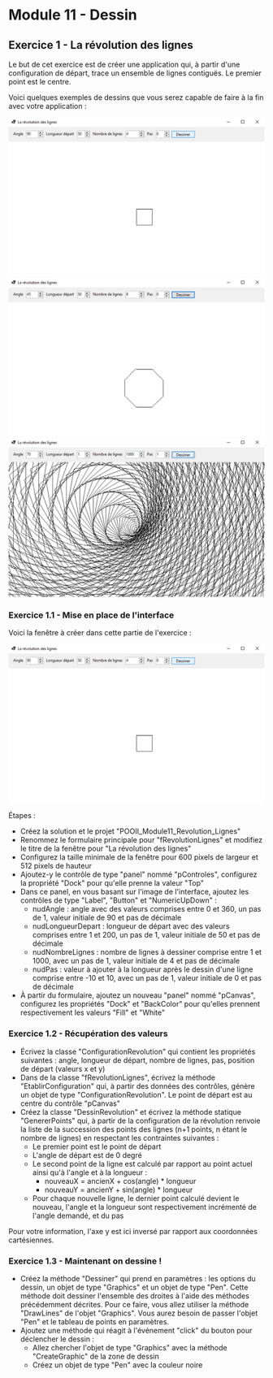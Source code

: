 # Module 11 - Dessin

## Exercice 1 - La révolution des lignes

Le but de cet exercice est de créer une application qui, à partir d'une configuration de départ, trace un ensemble de lignes contiguës. Le premier point est le centre.

Voici quelques exemples de dessins que vous serez capable de faire à la fin avec votre application :

![Dessin 1](img/revolution_lignes00.png)
![Dessin 1](img/revolution_lignes05.png)
![Dessin 1](img/revolution_lignes02.png)

### Exercice 1.1 - Mise en place de l'interface

Voici la fenêtre à créer dans cette partie de l'exercice :

![Dessin 1](img/revolution_lignes00.png)

Étapes :

- Créez la solution et le projet "POOII_Module11_Revolution_Lignes"
- Renommez le formulaire principale pour "fRevolutionLignes" et modifiez le titre de la fenêtre pour "La révolution des lignes"
- Configurez la taille minimale de la fenêtre pour 600 pixels de largeur et 512 pixels de hauteur
- Ajoutez-y le contrôle de type "panel" nommé "pControles", configurez la propriété "Dock" pour qu'elle prenne la valeur "Top"
- Dans ce panel, en vous basant sur l'image de l'interface, ajoutez les contrôles de type "Label", "Button" et "NumericUpDown" :
  - nudAngle : angle avec des valeurs comprises entre 0 et 360, un pas de 1, valeur initiale de 90 et pas de décimale
  - nudLongueurDepart : longueur de départ avec des valeurs comprises entre 1 et 200, un pas de 1, valeur initiale de 50 et pas de décimale
  - nudNombreLignes : nombre de lignes à dessiner comprise entre 1 et 1000, avec un pas de 1, valeur initiale de 4 et pas de décimale
  - nudPas : valeur à ajouter à la longueur après le dessin d'une ligne comprise entre -10 et 10, avec un pas de 1, valeur initiale de 0 et pas de décimale
- À partir du formulaire, ajoutez un nouveau "panel" nommé "pCanvas", configurez les propriétés "Dock" et "BackColor" pour qu'elles prennent respectivement les valeurs "Fill" et "White"

### Exercice 1.2 - Récupération des valeurs

- Écrivez la classe "ConfigurationRevolution" qui contient les propriétés suivantes : angle, longueur de départ, nombre de lignes, pas, position de départ (valeurs x et y)
- Dans de la classe "fRevolutionLignes", écrivez la méthode "EtablirConfiguration" qui, à partir des données des contrôles, génère un objet de type "ConfigurationRevolution". Le point de départ est au centre du contrôle "pCanvas"
- Créez la classe "DessinRevolution" et écrivez la méthode statique "GenererPoints" qui, à partir de la configuration de la révolution renvoie la liste de la succession des points des lignes (n+1 points, n étant le nombre de lignes) en respectant les contraintes suivantes :
  - Le premier point est le point de départ
  - L'angle de départ est de 0 degré
  - Le second point de la ligne est calculé par rapport au point actuel ainsi qu'à l'angle et à la longueur :
    - nouveauX = ancienX + cos(angle) * longueur
    - nouveauY = ancienY + sin(angle) * longueur
  - Pour chaque nouvelle ligne, le dernier point calculé devient le nouveau, l'angle et la longueur sont respectivement incrémenté de l'angle demandé, et du pas

Pour votre information, l'axe y est ici inversé par rapport aux coordonnées cartésiennes.

### Exercice 1.3 - Maintenant on dessine !

- Créez la méthode "Dessiner" qui prend en paramètres : les options du dessin, un objet de type "Graphics" et un objet de type "Pen". Cette méthode doit dessiner l'ensemble des droites à l'aide des méthodes précédemment décrites. Pour ce faire, vous allez utiliser la méthode "DrawLines" de l'objet "Graphics". Vous aurez besoin de passer l'objet "Pen" et le tableau de points en paramètres.
- Ajoutez une méthode qui réagit à l'événement "click" du bouton pour déclencher le dessin :
  - Allez chercher l'objet de type "Graphics" avec la méthode "CreateGraphic" de la zone de dessin
  - Créez un objet de type "Pen" avec la couleur noire
